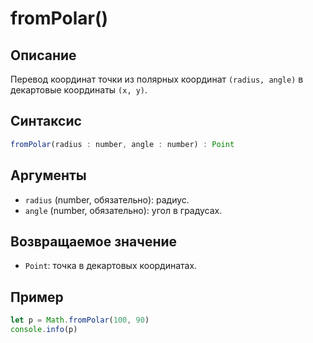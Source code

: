 # fromPolar()

## Описание
Перевод координат точки из полярных координат `(radius, angle)` в декартовые координаты `(x, y)`.

## Синтаксис
```javascript
fromPolar(radius : number, angle : number) : Point
``` 

## Аргументы
- `radius` (number, обязательно): радиус.
- `angle` (number, обязательно): угол в градусах.

## Возвращаемое значение
- `Point`: точка в декартовых координатах.

## Пример
``` javascript linenums="1"
let p = Math.fromPolar(100, 90)
console.info(p)
```
